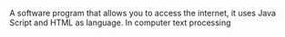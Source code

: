 A software program that allows you to access the internet, it uses Java Script and HTML as language.
In computer text processing
